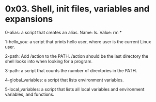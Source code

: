 # 0x03. Shell, init files, variables and expansions

0-alias: a script that creates an alias. Name: ls. Value: rm *

1-hello_you:  a script that prints hello user, where user is the current Linux user.

2-path: Add /action to the PATH. /action should be the last directory the shell looks into when looking for a program.

3-path: a script that counts the number of directories in the PATH.

4-global_variables: a script that lists environment variables.

5-local_variables: a script that lists all local variables and environment variables, and functions.

